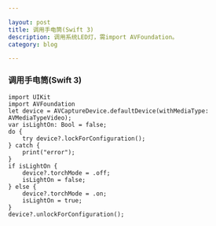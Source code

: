 ```yaml
---

layout: post
title: 调用手电筒(Swift 3)
description: 调用系统LED灯，需import AVFoundation。
category: blog

---
```

### 调用手电筒(Swift 3)
	import UIKit
	import AVFoundation
	let device = AVCaptureDevice.defaultDevice(withMediaType: AVMediaTypeVideo);
	var isLightOn: Bool = false;
	do {
        try device?.lockForConfiguration();
    } catch {
        print("error");
    }
    if isLightOn {
        device?.torchMode = .off;
		isLightOn = false;
    } else {
        device?.torchMode = .on;
        isLightOn = true;
    }
    device?.unlockForConfiguration();



